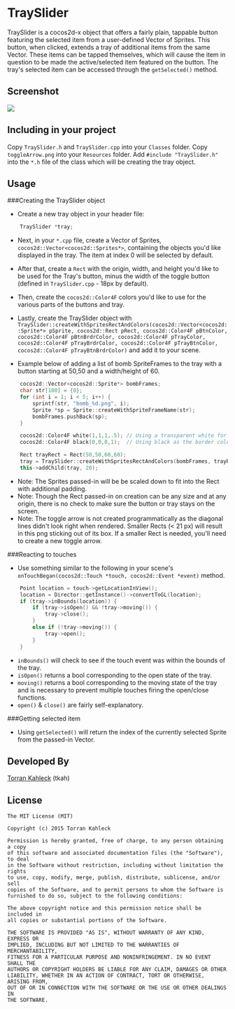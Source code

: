TraySlider
=======
TraySlider is a cocos2d-x object that offers a fairly plain, tappable button featuring the selected item from a user-defined Vector of Sprites. This button, when clicked, extends a tray of additional items from the same Vector. These items can be tapped themselves, which will cause the item in question to be made the active/selected item featured on the button. The tray's selected item can be accessed through the `getSelected()` method.

Screenshot
----------
![](https://cloud.githubusercontent.com/assets/8550028/6420211/5c504db2-be81-11e4-9ac9-3e9ebdecbba6.gif)

Including in your project
-------------------------
Copy `TraySlider.h` and `TraySlider.cpp` into your `Classes` folder. Copy `toggleArrow.png` into your `Resources` folder. Add `#include "TraySlider.h"` into the `*.h` file of the class which will be creating the tray object.  

Usage
-----
###Creating the TraySlider object

- Create a new tray object in your header file:

```cpp
    TraySlider *tray;
```

- Next, in your `*.cpp` file, create a Vector of Sprites, `cocos2d::Vector<cocos2d::Sprites*>`, containing the objects you'd like displayed in the tray. The item at index 0 will be selected by default.
- After that, create a `Rect` with the origin, width, and height you'd like to be used for the Tray's button, minus the width of the toggle button (defined in `TraySlider.cpp` - 18px by default).
- Then, create the `cocos2d::Color4F` colors you'd like to use for the various parts of the buttons and tray.
- Lastly, create the TraySlider object with `TraySlider::createWithSpritesRectAndColors(cocos2d::Vector<cocos2d::Sprite*> pSprite, cocos2d::Rect pRect, cocos2d::Color4F pBtnColor, cocos2d::Color4F pBtnBrdrColor, cocos2d::Color4F pTrayColor, cocos2d::Color4F pTrayBrdrColor, cocos2d::Color4F pTrayBtnColor, cocos2d::Color4F pTrayBtnBrdrColor)` and add it to your scene.

- Example below of adding a list of bomb SpriteFrames to the tray with a button starting at 50,50 and a width/height of 60.

```cpp
    cocos2d::Vector<cocos2d::Sprite*> bombFrames;
    char str[100] = {0};
    for (int i = 1; i < 5; i++) {
        sprintf(str, "bomb_%d.png", i);
        Sprite *sp = Sprite::createWithSpriteFrameName(str);
        bombFrames.pushBack(sp);
    }

    cocos2d::Color4F white(1,1,1,.5); // Using a transparent white for the backgrounds of the tray, tray button, and toggle button
    cocos2d::Color4F black(0,0,0,1);  // Using black as the border color for the tray button and toggle button.

    Rect trayRect = Rect(50,50,60,60);
    tray = TraySlider::createWithSpritesRectAndColors(bombFrames, trayRect, white, black, white, white, white, black);
    this->addChild(tray, 20);
```

- Note: The Sprites passed-in will be be scaled down to fit into the Rect with additional padding.
- Note: Though the Rect passed-in on creation can be any size and at any origin, there is no check to make sure the button or tray stays on the screen.
- Note: The toggle arrow is not created programmatically as the diagonal lines didn't look right when rendered. Smaller Rects (< 21 px) will result in this png sticking out of its box. If a smaller Rect is needed, you'll need to create a new toggle arrow.

###Reacting to touches

- Use something similar to the following in your scene's `onTouchBegan(cocos2d::Touch *touch, cocos2d::Event *event)` method.

```cpp
    Point location = touch->getLocationInView();
    location = Director::getInstance()->convertToGL(location);
    if (tray->inBounds(location)) {
        if (tray->isOpen() && !tray->moving()) {
            tray->close();
        }
        else if (!tray->moving()) {
            tray->open();
        }
    }
```

- `inBounds()` will check to see if the touch event was within the bounds of the tray.
- `isOpen()` returns a bool corresponding to the open state of the tray.
- `moving()` returns a bool corresponding to the moving state of the tray and is necessary to prevent multiple touches firing the open/close functions.
- `open()` & `close()` are fairly self-explanatory.

###Getting selected item

- Using `getSelected()` will return the index of the currently selected Sprite from the passed-in Vector.

Developed By
-------
[Torran Kahleck](http://www.torrankaleke.com/ "Personal Site") (tkah)

License
-------
    The MIT License (MIT)

    Copyright (c) 2015 Torran Kahleck

    Permission is hereby granted, free of charge, to any person obtaining a copy
    of this software and associated documentation files (the "Software"), to deal
    in the Software without restriction, including without limitation the rights
    to use, copy, modify, merge, publish, distribute, sublicense, and/or sell
    copies of the Software, and to permit persons to whom the Software is
    furnished to do so, subject to the following conditions:

    The above copyright notice and this permission notice shall be included in
    all copies or substantial portions of the Software.

    THE SOFTWARE IS PROVIDED "AS IS", WITHOUT WARRANTY OF ANY KIND, EXPRESS OR
    IMPLIED, INCLUDING BUT NOT LIMITED TO THE WARRANTIES OF MERCHANTABILITY,
    FITNESS FOR A PARTICULAR PURPOSE AND NONINFRINGEMENT. IN NO EVENT SHALL THE
    AUTHORS OR COPYRIGHT HOLDERS BE LIABLE FOR ANY CLAIM, DAMAGES OR OTHER
    LIABILITY, WHETHER IN AN ACTION OF CONTRACT, TORT OR OTHERWISE, ARISING FROM,
    OUT OF OR IN CONNECTION WITH THE SOFTWARE OR THE USE OR OTHER DEALINGS IN
    THE SOFTWARE.
